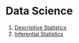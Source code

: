 # Data Science 
1. [Descriptive Statistics](https://medium.com/@zahidu864/exploring-descriptive-statistics-in-data-science-with-python-9b8ec4b4887b)
2. [Inferential Statistics](https://medium.com/@zahidu864/exploring-inferential-statistics-part-1-in-data-science-with-python-563b307dca10)
